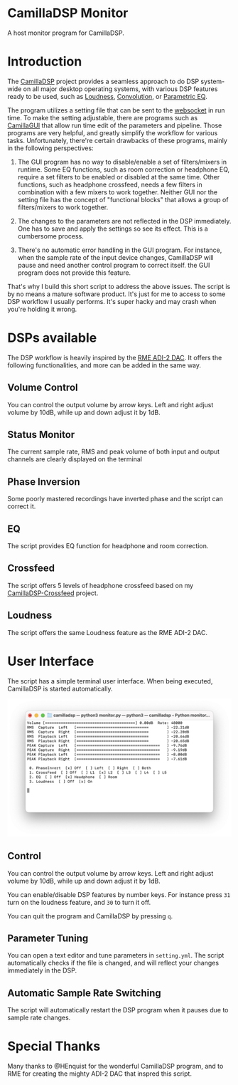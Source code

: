 # CamillaDSP Monitor

A host monitor program for CamillaDSP.

# Introduction

The [CamillaDSP](https://github.com/HEnquist/camilladsp/) project provides a seamless approach to do DSP system-wide on all major desktop operating systems, with various DSP features ready to be used, such as [Loudness](https://en.wikipedia.org/wiki/Loudness_compensation), [Convolution](https://en.wikipedia.org/wiki/Convolution), or [Parametric EQ](https://en.wikipedia.org/wiki/Equalization_(audio)#Parametric_equalizer). 

The program utilizes a setting file that can be sent to the [websocket](https://henquist.github.io/0.6.3/websocket.html) in run time. To make the setting adjustable, there are programs such as [CamillaGUI](https://github.com/HEnquist/camillagui) that allow run time edit of the parameters and pipeline. Those programs are very helpful, and greatly simplify the workflow for various tasks. Unfortunately, there're certain drawbacks of these programs, mainly in the following perspectives:

1. The GUI program has no way to disable/enable a set of filters/mixers in runtime. Some EQ functions, such as room correction or headphone EQ, require a set filters to be enabled or disabled at the same time. Other functions, such as headphone crossfeed, needs a few filters in combination with a few mixers to work together. Neither GUI nor the setting file has the concept of "functional blocks" that allows a group of filters/mixers to work together.

2. The changes to the parameters are not reflected in the DSP immediately. One has to save and apply the settings so see its effect. This is a cumbersome process.

3. There's no automatic error handling in the GUI program. For instance, when the sample rate of the input device changes, CamillaDSP will pause and need another control program to correct itself. the GUI program does not provide this feature.

That's why I build this short script to address the above issues. The script is by no means a mature software product. It's just for me to access to some DSP workflow I usually performs. It's super hacky and may crash when you're holding it wrong.

# DSPs available

The DSP workflow is heavily inspired by the [RME ADI-2 DAC](https://www.rme-audio.de/adi-2-dac.html). It offers the following functionalities, and more can be added in the same way.

## Volume Control

You can control the output volume by arrow keys. Left and right adjust volume by 10dB, while up and down adjust it by 1dB.

## Status Monitor

The current sample rate, RMS and peak volume of both input and output channels are clearly displayed on the terminal

## Phase Inversion

Some poorly mastered recordings have inverted phase and the script can correct it.

## EQ

The script provides EQ function for headphone and room correction.

## Crossfeed

The script offers 5 levels of headphone crossfeed based on my [CamillaDSP-Crossfeed](https://github.com/Wang-Yue/camilladsp-crossfeed/) project.

## Loudness

The script offers the same Loudness feature as the RME ADI-2 DAC.

# User Interface

The script has a simple terminal user interface. When being executed, CamillaDSP is started automatically.

![Screenshot](screenshot.png)

## Control

You can control the output volume by arrow keys. Left and right adjust volume by 10dB, while up and down adjust it by 1dB.

You can enable/disable DSP features by number keys. For instance press `31` turn on the loudness feature, and `30` to turn it off.

You can quit the program and CamillaDSP by pressing `q`. 

## Parameter Tuning

You can open a text editor and tune parameters in `setting.yml`. The script automatically checks if the file is changed, and will reflect your changes immediately in the DSP. 

## Automatic Sample Rate Switching

The script will automatically restart the DSP program when it pauses due to sample rate changes.

# Special Thanks

Many thanks to @HEnquist for the wonderful CamillaDSP program, and to RME for creating the mighty ADI-2 DAC that inspred this script.

